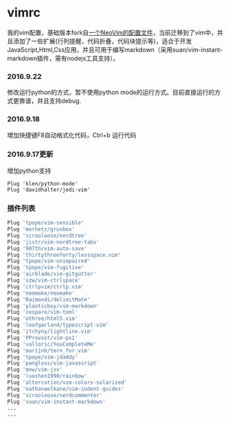 vimrc
===

我的vim配置，基础版本fork自[一个NeoVim的配置文件](https://github.com/TyOverby/nvim)，当前迁移到了vim中，并且添加了一些扩展(行列提醒，代码折叠，代码块提示等)，适合于开发JavaScript,Html,Css应用，并且可用于编写markdown（采用suan/vim-instant-markdown插件，需有nodejs工具支持）。

### 2016.9.22
修改运行python的方式，暂不使用python mode的运行方式。目前直接运行的方式更靠谱，并且支持debug.

### 2016.9.18
增加快捷键F8自动格式化代码，Ctrl+b 运行代码

### 2016.9.17更新
增加python支持

```
Plug 'klen/python-mode'
Plug 'davidhalter/jedi-vim'
```


### 插件列表
```bash
Plug 'tpope/vim-sensible'
Plug 'morhetz/gruvbox'
Plug 'scrooloose/nerdtree'
Plug 'jistr/vim-nerdtree-tabs'
Plug '907th/vim-auto-save'
Plug 'thirtythreeforty/lessspace.vim'
Plug 'tpope/vim-unimpaired'
Plug 'tpope/vim-fugitive'
Plug 'airblade/vim-gitgutter'
Plug 'szw/vim-ctrlspace'
Plug 'ctrlpvim/ctrlp.vim'
Plug 'neomake/neomake'
Plug 'Raimondi/delimitMate'
Plug 'plasticboy/vim-markdown'
Plug 'cespare/vim-toml'
Plug 'othree/html5.vim'
Plug 'leafgarland/typescript-vim'
Plug 'itchyny/lightline.vim'
Plug 'PProvost/vim-ps1'
Plug 'valloric/YouCompleteMe'
Plug 'marijnh/tern_for_vim'
Plug 'tpope/vim-jdaddy'
Plug 'pangloss/vim-javascript'
Plug 'mxw/vim-jsx'
Plug 'luochen1990/rainbow'
Plug 'altercation/vim-colors-solarized'
Plug 'nathanaelkane/vim-indent-guides'
Plug 'scrooloose/nerdcommenter'
Plug 'suan/vim-instant-markdown'
...
...
```

